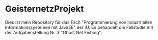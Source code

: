 # GeisternetzProjekt
Dies ist mein Repository für das Fach "Programmierung von industriellen Informationssystemen mit JavaEE" der IU. Es behandelt die Fallstudie mit der Aufgabenstellung Nr. 3 "Ghost Net Fishing".
